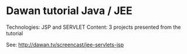 Dawan tutorial Java / JEE
=========================

Technologies: JSP and SERVLET
Content: 3 projects presented from the tutorial

See: http://dawan.tv/screencast/jee-servlets-jsp
